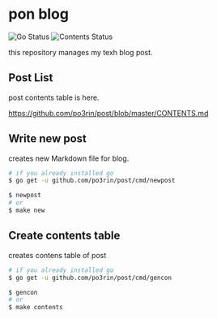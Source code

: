 # pon blog

![Go Status](https://github.com/po3rin/post/workflows/Go%20Status/badge.svg) ![Contents Status](https://github.com/po3rin/post/workflows/Contents%20Status/badge.svg)

this repository manages my texh blog post.

## Post List

post contents table is here.

https://github.com/po3rin/post/blob/master/CONTENTS.md

## Write new post

creates new Markdown file for blog.

```bash
# if you already installed go
$ go get -u github.com/po3rin/post/cmd/newpost

$ newpost
# or
$ make new
```

## Create contents table

creates contens table of post

```bash
# if you already installed go
$ go get -u github.com/po3rin/post/cmd/gencon

$ gencon
# or
$ make contents
```
